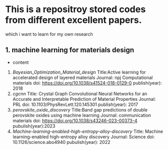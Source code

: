 # This is a repositroy stored codes from different excellent papers.
which i want to learn for my own research
## 1. machine learning for materials design

* content
1. *Bayesian_Optimization_Material_design* 
    Title:Active learning for accelerated design of layered materials
    Journal: npj Computational materials
    doi: https://doi.org/10.1038/s41524-018-0129-0
    publish(year): 2018
2. *cgcnn*
    Title: Crystal Graph Convolutional Neural Networks for an Accurate and Interpretable Prediction of Material Properties
    Journal: PRL
    doi:  10.1103/PhysRevLett.120.145301
    publish(year): 2017
3. *perovskite_oxide_discovery* 
    Title:Band gap predictions of double perovskite oxides using machine learning
    Journal: communication materials
    doi: https://doi.org/10.1038/s43246-023-00373-4
    pubulish(year):2023
4. *Machine-learning-enabled-high-entropy-alloy-discovery*
    Title: Machine learning-enabled high-entropy alloy discovery
    Journal: Science
    doi: 10.1126/science.abo4940
    pubulish(year): 2022
